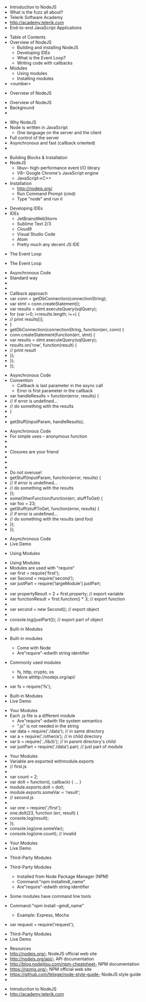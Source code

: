 
<!-- attr: { hasScriptWrapper:true, showInPresentation:true } -->
- Introduction to NodeJS
- What is the fuzz all about?
- Telerik Software Academy
- http://academy.telerik.com
- End-to-end JavaScript Applications


<!-- attr: { hasScriptWrapper:true, showInPresentation:true } -->
- Table of Contents
- Overview of NodeJS
  - Building and installing NodeJS
  - Developing IDEs
  - What is the Event Loop?
  - Writing code with callbacks
- Modules
  - Using modules
  - Installing modules
- &lt;number&gt;


<!-- attr: { hasScriptWrapper:true, showInPresentation:true } -->
- Overview of NodeJS


<!-- attr: { hasScriptWrapper:true, showInPresentation:true } -->
- Overview of NodeJS
- Background
- 


<!-- attr: { hasScriptWrapper:true, showInPresentation:true } -->
- Why NodeJS
- Node is written in JavaScript
  - One language on the server and the client
- Full control of the server
- Asynchronous and fast (callback oriented)
- 


<!-- attr: { hasScriptWrapper:true, showInPresentation:true } -->
- Building Blocks &amp; Installation
- NodeJS
  - libuv– high-performance event I/O library
  - V8– Google Chrome&apos;s JavaScript engine
  - JavaScript-&gt;C++
- Installation
  - http://nodejs.org/
  - Run Command Prompt (cmd)
  - Type &quot;node&quot; and run it


<!-- attr: { hasScriptWrapper:true, showInPresentation:true } -->
- Developing IDEs
- IDEs
  - JetBrainsWebStorm
  - Sublime Text 2/3
  - Cloud9
  - Visual Studio Code
  - Atom
  - Pretty much any decent JS IDE


<!-- attr: { hasScriptWrapper:true, showInPresentation:true } -->
- The Event Loop


<!-- attr: { hasScriptWrapper:true, showInPresentation:true } -->
- The Event Loop


<!-- attr: { hasScriptWrapper:true, showInPresentation:true } -->
- Asynchronous Code
- Standard way
- 
- 
- Callback approach
- var conn = getDbConnection(connectionString);
- var stmt = conn.createStatement();
- var results = stmt.executeQuery(sqlQuery);
- for (var i=0; i&lt;results.length; i++) {
- // print results[i];
- }
- getDbConnection(connectionString, function(err, conn) {
- conn.createStatement(function(err, stmt) {
- var results = stmt.executeQuery(sqlQuery);
- results.on(‘row’, function(result) {
- // print result
- });
- });
- });


<!-- attr: { hasScriptWrapper:true, showInPresentation:true } -->
- Asynchronous Code
- Convention
  - Callback is last parameter in the async call
  - Error is first parameter in the callback
- var handleResults = function(error, results) {
- // if error is undefined…
- // do something with the results
- }
- 
- getStuff(inputParam, handleResults);


<!-- attr: { hasScriptWrapper:true, showInPresentation:true } -->
- Asynchronous Code
- For simple uses – anonymous function
- 
- 
- Closures are your friend
- 
- 
- 
- Do not overuse!
- getStuff(inputParam, function(error, results) {
- // if error is undefined…
- // do something with the results
- });
- someOtherFunction(function(err, stuffToGet) {
- var foo = 23;
- getStuff(stuffToGet, function(error, results) {
- // if error is undefined…
- // do something with the results   (and foo)
- });
- });


<!-- attr: { hasScriptWrapper:true, showInPresentation:true } -->
- Asynchronous Code
- Live Demo


<!-- attr: { hasScriptWrapper:true, showInPresentation:true } -->
- Using Modules


<!-- attr: { hasScriptWrapper:true, showInPresentation:true } -->
- Using Modules
- Modules are used with &quot;require&quot;
- var first = require(&apos;first&apos;);
- var Second = require(&apos;second&apos;);
- var justPart = require(&apos;largeModule&apos;).justPart;
- 
- var propertyResult = 2 + first.property; // export variable
- var functionResult = first.function() * 3; // export function
- 
- var second = new Second(); // export object
- 
- console.log(justPart()); // export part of object


<!-- attr: { hasScriptWrapper:true, showInPresentation:true } -->
- Built-in Modules
- Built-in modules
  - Come with Node
  - Are&quot;require&quot;-edwith string identifier

- Commonly used modules
  - fs, http, crypto, os
  - More athttp://nodejs.org/api/

- var fs = require(&apos;fs&apos;);


<!-- attr: { hasScriptWrapper:true, showInPresentation:true } -->
- Built-in Modules
- Live Demo


<!-- attr: { hasScriptWrapper:true, showInPresentation:true } -->
- Your Modules
- Each .js file is a different module
  - Are&quot;require&quot;-edwith file system semantics
  - &quot;.js&quot; is not needed in the string
- var data = require(&apos;./data&apos;); // in same directory
- var a = require(&apos;./other/a&apos;); // in child directory
- var b = require(&apos;../lib/b&apos;); // in parent directory&apos;s child
- var justPart = require(‘./data’).part; // just part of module


<!-- attr: { hasScriptWrapper:true, showInPresentation:true } -->
- Your Modules
- Variable are exported withmodule.exports
- // first.js
- 
- var count = 2;
- var doIt = function(i, callback) { … }
- module.exports.doIt = doIt;
- module.exports.someVar = &apos;result&apos;;
- // second.js
- 
- var one = require(&apos;./first&apos;);
- one.doIt(23, function (err, result) {
- console.log(result);
- });
- console.log(one.someVar);
- console.log(one.count); // invalid


<!-- attr: { hasScriptWrapper:true, showInPresentation:true } -->
- Your Modules
- Live Demo


<!-- attr: { hasScriptWrapper:true, showInPresentation:true } -->
- Third-Party Modules
- Third-Party Modules
  - Installed from Node Package Manager (NPM)
  - Command:&quot;npm installmdl_name&quot;
  - Are&quot;require&quot;-edwith string identifier

- Some modules have command line tools
- Command:&quot;npm install –gmdl_name&quot;
  - Example: Express, Mocha

- var request = require(&apos;request&apos;);


<!-- attr: { hasScriptWrapper:true, showInPresentation:true } -->
- Third-Party Modules
- Live Demo


<!-- attr: { hasScriptWrapper:true, showInPresentation:true } -->
- Resources
- http://nodejs.org/- NodeJS official web site
- http://nodejs.org/api/- API documentation
- http://blog.nodejitsu.com/npm-cheatsheet- NPM documentation
- https://npmjs.org/- NPM official web site
- https://github.com/felixge/node-style-guide- NodeJS style guide
- 


<!-- attr: { hasScriptWrapper:true, showInPresentation:true } -->
- Introduction to NodeJS
- http://academy.telerik.com


